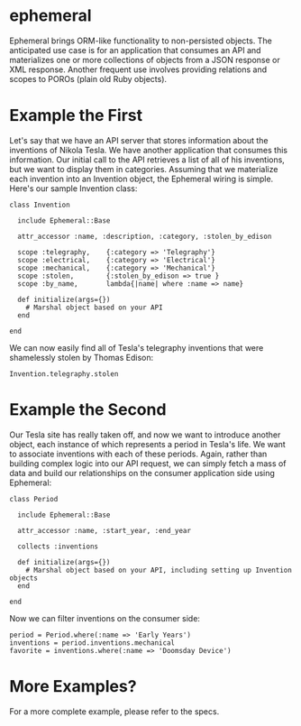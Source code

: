 ephemeral
=========

Ephemeral brings ORM-like functionality to non-persisted objects. The anticipated use case is for an application that consumes an API and materializes one or more collections of objects from a JSON response or XML response. Another frequent use involves providing relations and scopes to POROs (plain old Ruby objects).

Example the First
=================

Let's say that we have an API server that stores information about the inventions of Nikola Tesla. We have another application that consumes this information. Our initial call to the API retrieves a list of all of his inventions, but we want to display them in categories. Assuming that we materialize each invention into an Invention object, the Ephemeral wiring is simple. Here's our sample Invention class:

    class Invention

      include Ephemeral::Base

      attr_accessor :name, :description, :category, :stolen_by_edison

      scope :telegraphy,    {:category => 'Telegraphy'}
      scope :electrical,    {:category => 'Electrical'}
      scope :mechanical,    {:category => 'Mechanical'}
      scope :stolen,        {:stolen_by_edison => true }
      scope :by_name,       lambda{|name| where :name => name}

      def initialize(args={})
        # Marshal object based on your API
      end

    end

We can now easily find all of Tesla's telegraphy inventions that were shamelessly stolen by Thomas Edison:

    Invention.telegraphy.stolen

Example the Second
==================

Our Tesla site has really taken off, and now we want to introduce another object, each instance of which represents a period in Tesla's life. We want to associate inventions with each of these periods. Again, rather than building complex logic into our API request, we can simply fetch a mass of data and build our relationships on the consumer application side using Ephemeral:

    class Period

      include Ephemeral::Base

      attr_accessor :name, :start_year, :end_year

      collects :inventions

      def initialize(args={})
        # Marshal object based on your API, including setting up Invention objects
      end

    end

Now we can filter inventions on the consumer side:

    period = Period.where(:name => 'Early Years')
    inventions = period.inventions.mechanical
    favorite = inventions.where(:name => 'Doomsday Device')

More Examples?
==============

For a more complete example, please refer to the specs.

